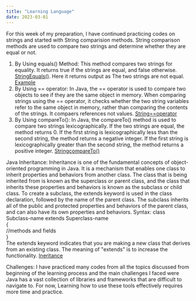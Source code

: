 ```yaml
---
title: "Learning Language"
date: 2023-03-01
---
```

For this week of my preparation, I have continued practicing codes on strings and started with String comparision methods. String comparison methods are used to compare two strings and determine whether they are equal or not.
1. By Using equals() Method: This method compares two strings for equality. It returns true if the strings are equal, and false otherwise. [StringEquals()](https://github.com/Srihitha2/Software-Engineering/blob/main/codes/Stringequals.java). Here it returns output as The two strings are not equal. [Example](https://github.com/Srihitha2/Software-Engineering/blob/main/codes/StringEquals().java)
2. By Using == operator: In Java, the == operator is used to compare two objects to see if they are the same object in memory. When comparing strings using the == operator, it checks whether the two string variables refer to the same object in memory, rather than comparing the contents of the strings. It compaers references not values. [String==operator](https://github.com/Srihitha2/Software-Engineering/blob/main/codes/Stringcomparision.java)
3. By Using compareTo(): In Java, the compareTo() method is used to compare two strings lexicographically. If the two strings are equal, the method returns 0. If the first string is lexicographically less than the second string, the method returns a negative integer. If the first string is lexicographically greater than the second string, the method returns a positive integer. [StringcompareTo()](https://github.com/Srihitha2/Software-Engineering/blob/main/codes/StringcompareTo().java)

Java Inheritance: Inheritance is one of the fundamental concepts of object-oriented programming in Java. It is a mechanism that enables one class to inherit properties and behaviors from another class. The class that is being inherited from is known as the superclass or parent class, and the class that inherits these properties and behaviors is known as the subclass or child class.
To create a subclass, the extends keyword is used in the class declaration, followed by the name of the parent class. The subclass inherits all of the public and protected properties and behaviors of the parent class, and can also have its own properties and behaviors.
Syntax: class Subclass-name extends Superclass-name  
{  
   //methods and fields  
}  
The extends keyword indicates that you are making a new class that derives from an existing class. The meaning of "extends" is to increase the functionality.
[Ineritance](https://github.com/Srihitha2/Software-Engineering/commit/f302b596c8af7808e6e24038e764843a3145d41e)

Challenges: I have practiced many codes from all the topics discussed from beginning of the learning process and the main challenges I faced were Java has a vast collection of libraries and frameworks that are difficult to navigate to. For now, Learning how to use these tools effectively requires more time and practice.
